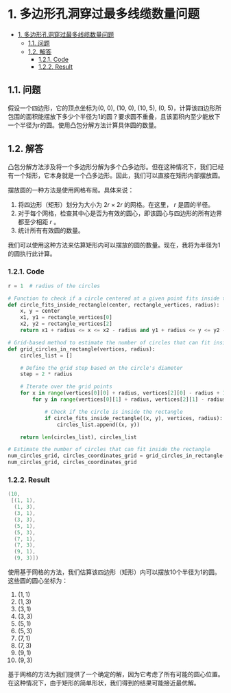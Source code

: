 # 1. 多边形孔洞穿过最多线缆数量问题

- [1. 多边形孔洞穿过最多线缆数量问题](#1-多边形孔洞穿过最多线缆数量问题)
  - [1.1. 问题](#11-问题)
  - [1.2. 解答](#12-解答)
    - [1.2.1. Code](#121-code)
    - [1.2.2. Result](#122-result)


## 1.1. 问题

假设一个四边形，它的顶点坐标为(0, 0), (10, 0), (10, 5), (0, 5)，计算该四边形所包围的面积能摆放下多少个半径为1的圆？要求圆不重叠，且该面积内至少能放下一个半径为r的圆。使用凸包分解方法计算具体圆的数量。

## 1.2. 解答

凸包分解方法涉及将一个多边形分解为多个凸多边形。但在这种情况下，我们已经有一个矩形，它本身就是一个凸多边形。因此，我们可以直接在矩形内部摆放圆。

摆放圆的一种方法是使用网格布局。具体来说：

1. 将四边形（矩形）划分为大小为 $2r \times 2r$ 的网格。在这里， $r$ 是圆的半径。
2. 对于每个网格，检查其中心是否为有效的圆心，即该圆心与四边形的所有边界都至少相距 $r$ 。
3. 统计所有有效圆的数量。

我们可以使用这种方法来估算矩形内可以摆放的圆的数量。现在，我将为半径为1的圆执行此计算。

### 1.2.1. Code

```python
r = 1  # radius of the circles

# Function to check if a circle centered at a given point fits inside the rectangle
def circle_fits_inside_rectangle(center, rectangle_vertices, radius):
    x, y = center
    x1, y1 = rectangle_vertices[0]
    x2, y2 = rectangle_vertices[2]
    return x1 + radius <= x <= x2 - radius and y1 + radius <= y <= y2 - radius

# Grid-based method to estimate the number of circles that can fit inside the rectangle
def grid_circles_in_rectangle(vertices, radius):
    circles_list = []

    # Define the grid step based on the circle's diameter
    step = 2 * radius

    # Iterate over the grid points
    for x in range(vertices[0][0] + radius, vertices[2][0] - radius + 1, step):
        for y in range(vertices[0][1] + radius, vertices[2][1] - radius + 1, step):

            # Check if the circle is inside the rectangle
            if circle_fits_inside_rectangle((x, y), vertices, radius):
                circles_list.append((x, y))

    return len(circles_list), circles_list

# Estimate the number of circles that can fit inside the rectangle
num_circles_grid, circles_coordinates_grid = grid_circles_in_rectangle(vertices, r)
num_circles_grid, circles_coordinates_grid
```

### 1.2.2. Result

```powershell
(10,
 [(1, 1),
  (1, 3),
  (3, 1),
  (3, 3),
  (5, 1),
  (5, 3),
  (7, 1),
  (7, 3),
  (9, 1),
  (9, 3)])
```

使用基于网格的方法，我们估算该四边形（矩形）内可以摆放10个半径为1的圆。这些圆的圆心坐标为：

1. $(1, 1)$
2. $(1, 3)$
3. $(3, 1)$
4. $(3, 3)$
5. $(5, 1)$
6. $(5, 3)$
7. $(7, 1)$
8. $(7, 3)$
9. $(9, 1)$
10. $(9, 3)$

基于网格的方法为我们提供了一个确定的解，因为它考虑了所有可能的圆心位置。在这种情况下，由于矩形的简单形状，我们得到的结果可能接近最优解。
